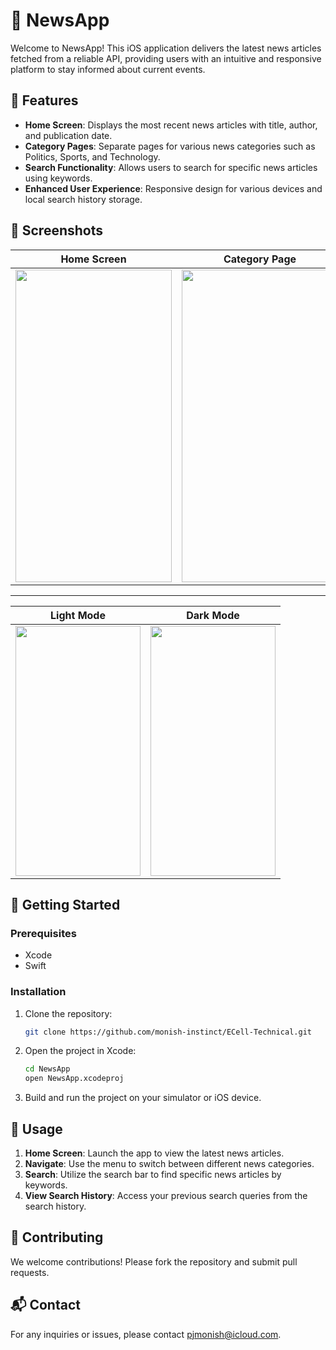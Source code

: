 # 📰 NewsApp

Welcome to NewsApp! This iOS application delivers the latest news articles fetched from a reliable API, providing users with an intuitive and responsive platform to stay informed about current events.

## 🌟 Features

- **Home Screen**: Displays the most recent news articles with title, author, and publication date.
- **Category Pages**: Separate pages for various news categories such as Politics, Sports, and Technology.
- **Search Functionality**: Allows users to search for specific news articles using keywords.
- **Enhanced User Experience**: Responsive design for various devices and local search history storage.

## 📸 Screenshots

| Home Screen | Category Page | Search Functionality |
|:-----------:|:-------------:|:--------------------:|
| <img src="https://github.com/monish-instinct/ECell-Technical/assets/113701884/b5c64816-0e04-477d-99c2-bf77f7aa07cd" width="250" height="500"> | <img src="https://github.com/monish-instinct/ECell-Technical/assets/113701884/bddaf7c1-9427-4fe5-893a-a3ef776c7335" width="250" height="500"> | <img src="https://github.com/monish-instinct/ECell-Technical/assets/113701884/aaa5528a-ae2c-41f0-b12c-b624d825379d" width="250" height="500"> |

---

| Light Mode | Dark Mode |
|:-----------:|:---------:|
| <img src="https://github.com/monish-instinct/ECell-Technical/assets/113701884/c6666bc9-cf3a-4d23-95e8-e4f86f1cdab1" width="200" height="400"> | <img src="https://github.com/monish-instinct/ECell-Technical/assets/113701884/76f64570-cdd6-40c9-a1aa-112132d353a3" width="200" height="400"> |

## 🚀 Getting Started

### Prerequisites
- Xcode
- Swift

### Installation
1. Clone the repository:
    ```bash
    git clone https://github.com/monish-instinct/ECell-Technical.git
    ```
2. Open the project in Xcode:
    ```bash
    cd NewsApp
    open NewsApp.xcodeproj
    ```
3. Build and run the project on your simulator or iOS device.

## 📱 Usage

1. **Home Screen**: Launch the app to view the latest news articles.
2. **Navigate**: Use the menu to switch between different news categories.
3. **Search**: Utilize the search bar to find specific news articles by keywords.
4. **View Search History**: Access your previous search queries from the search history.

## 🤝 Contributing

We welcome contributions! Please fork the repository and submit pull requests.

## 📬 Contact

For any inquiries or issues, please contact [pjmonish@icloud.com](mailto:pjmonish@icloud.com).
